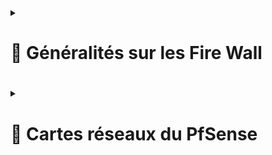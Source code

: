  
<details>
<summary><h1>🎯 Généralités sur les Fire Wall<h1></summary>
</details>

<details>
<summary><h1>🎯 Cartes réseaux du PfSense<h1></summary>
Nous avons 2 cartes réseaux sur ce FireWall PfSense. Une carte WAN, qui sera du côté internet (mais qui sera relié à mon routeur box internet) et une carte LAN qui sera côté intérieur, donc avec un réseau privé.
 
### Carte WAN  : ``192.168.1.67/24`` 
### Carte LAN  : ``192.168.2.1/24``  

</details>

